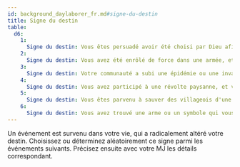 ```yaml
---
id: background_daylaborer_fr.md#signe-du-destin
title: Signe du destin
table:
  d6:
    1:
      Signe du destin: Vous êtes persuadé avoir été choisi par Dieu afin d'être le récipiendaire d'une vision prophétique.
    2:
      Signe du destin: Vous avez été enrôlé de force dans une armée, et y avez fait la preuve de vos capacités.
    3:
      Signe du destin: Votre communauté a subi une épidémie ou une invasion, que vous avez aidé à combattre.
    4:
      Signe du destin: Vous avez participé à une révolte paysanne, et vous vous êtes retrouvé propulsé parmi les meneurs du soulèvement.
    5:
      Signe du destin: Vous êtes parvenu à sauver des villageois d'une mort certaine en bravant les éléments.
    6:
      Signe du destin: Vous avez trouvé une arme ou un symbole qui vous a mené sur votre nouvelle voie.
---
```


Un événement est survenu dans votre vie, qui a radicalement altéré votre destin. Choisissez ou déterminez aléatoirement ce signe parmi les événements suivants. Précisez ensuite avec votre MJ les détails correspondant.

